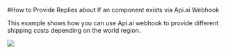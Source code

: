 #How to Provide Replies about If an component exists via Api.ai Webhook

This example shows how you can use Api.ai webhook to provide different shipping costs depending on the world region.

<a href="https://heroku.com/deploy" target="_blank"><img src="https://www.herokucdn.com/deploy/button.svg"></a>
